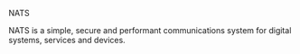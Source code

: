 NATS

NATS is a simple, secure and performant communications system for digital systems, services and devices.

